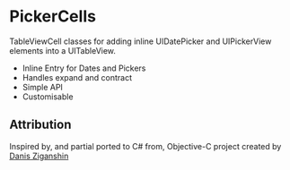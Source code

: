 # PickerCells

TableViewCell classes for adding inline UIDatePicker and UIPickerView elements into a UITableView.

 * Inline Entry for Dates and Pickers
 * Handles expand and contract
 * Simple API
 * Customisable
 
## Attribution

Inspired by, and partial ported to C# from, Objective-C project created by [Danis Ziganshin](https://github.com/zigdanis/PickerCells)
   
